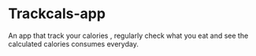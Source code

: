 # Trackcals-app
An app that track your calories , regularly check what you eat and see the calculated calories consumes everyday.
